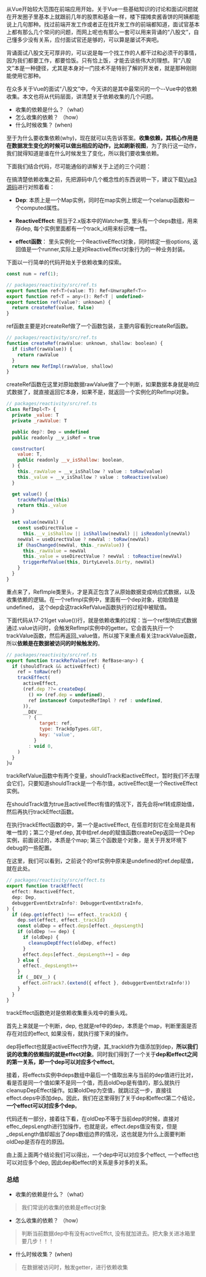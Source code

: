 从Vue开始较大范围在前端应用开始，关于Vue一些基础知识的讨论和面试问题就在开发圈子里基本上就跟前几年的股票和基金一样，楼下摆摊卖酱香饼的阿姨都能说上几句那种。找过前端开发工作或者正在找开发工作的前端都知道，面试官基本上都有那么几个常问的问题，而网上呢也有那么一套可以用来背诵的“八股文”，自己懂多少没有关系，应付面试官还是够的，可以算是屡试不爽吧。

背诵面试八股文无可厚非的，可以说是每一个找工作的人都干过和必须干的事情，因为我们都要工作，都要恰饭。只有恰上饭，才能去谈些伟大的理想。背“八股文”本是一种捷径，尤其是本身对一门技术不是特别了解的开发者，就是那种刚刚能使用它那种。

在众多关于Vue的面试“八股文”中，今天讲的是其中最常问的一个--Vue中的依赖收集。本文也将从代码层面，讲清楚关于依赖收集的几个问题。
-  收集的依赖是什么？（what）
-  怎么收集的依赖？  （how）
-  什么时候收集？     (when)

至于为什么要收集依赖(why)，现在就可以先告诉答案。**收集依赖，其核心作用是在数据发生变化的时候可以做出相应的动作，比如刷新视图**，为了执行这一动作，我们就得知道是谁在什么时候发生了变化，所以我们要收集依赖。


下面我们结合代码，尽可能通俗的讲解关于上述的三个问题：



在搞清楚依赖收集之前，先把源码中几个概念性的东西说明一下，建议下载[Vue3源码](https://github.com/vuejs/core)进行对照着看：
-  **Dep**: 本质上是一个Map实例，同时在map实例上绑定一个celanup函数和一个computed属性。
- **ReactiveEffect**: 相当于2.x版本中的Watcher类, 里头有一个deps数组，用来存dep, 每个实例里面都有一个track_id用来标识唯一性。

- **effect函数**： 里头实例化一个ReactiveEffect对象，同时绑定一些options, 返回值是一个runner,实际上是对ReactiveEffect对象行为的一种业务封装。

下面以一行简单的代码开始关于依赖收集的探索。
```Javascript
const num = ref(1);
```
```Javascript
// packages/reactivity/src/ref.ts
export function ref<T>(value: T): Ref<UnwrapRef<T>>
export function ref<T = any>(): Ref<T | undefined>
export function ref(value?: unknown) {
  return createRef(value, false)
}
```
ref函数主要是对createRef做了一个函数包装，主要内容看到createRef函数。

```Javascript
// packages/reactivity/src/ref.ts
function createRef(rawValue: unknown, shallow: boolean) {
  if (isRef(rawValue)) {
    return rawValue
  }
  return new RefImpl(rawValue, shallow)
}
```
createRef函数在这里对原始数据rawValue做了一个判断，如果数据本身就是响应式数据了，就直接返回它本身，如果不是，就返回一个实例化的RefImpl对象。


```Javascript
// packages/reactivity/src/ref.ts
class RefImpl<T> {
  private _value: T
  private _rawValue: T

  public dep?: Dep = undefined
  public readonly __v_isRef = true

  constructor(
    value: T,
    public readonly __v_isShallow: boolean,
  ) {
    this._rawValue = __v_isShallow ? value : toRaw(value)
    this._value = __v_isShallow ? value : toReactive(value)
  }

  get value() {
    trackRefValue(this)
    return this._value
  }

  set value(newVal) {
    const useDirectValue =
      this.__v_isShallow || isShallow(newVal) || isReadonly(newVal)
    newVal = useDirectValue ? newVal : toRaw(newVal)
    if (hasChanged(newVal, this._rawValue)) {
      this._rawValue = newVal
      this._value = useDirectValue ? newVal : toReactive(newVal)
      triggerRefValue(this, DirtyLevels.Dirty, newVal)
    }
  }
}
```
重点来了，RefImple类里头，才是真正包含了从原始数据变成响应式数据，以及收集依赖的逻辑。在一个refImpl实例中，里面有一个dep对象，初始值是undefined， 这个dep会这trackRefValue函数执行的过程中被赋值。

下面代码从17-21(get value())行，就是依赖收集的过程：当一个ref型响应式数据通过.value访问时，会触发RefImpl实例中的getter。它会首先执行一个trackValue函数，然后再返回_value值，所以接下来重点看关注trackValue函数，所以**依赖是在数据被访问的时候触发的**。

```Javascript
// packages/reactivity/src/ref.ts
export function trackRefValue(ref: RefBase<any>) {
  if (shouldTrack && activeEffect) {
    ref = toRaw(ref)
    trackEffect(
      activeEffect,
      (ref.dep ??= createDep(
        () => (ref.dep = undefined),
        ref instanceof ComputedRefImpl ? ref : undefined,
      )),
      __DEV__
        ? {
            target: ref,
            type: TrackOpTypes.GET,
            key: 'value',
          }
        : void 0,
    )
  }
}u
```

trackRefValue函数中有两个变量，shouldTrack和activeEffect，暂时我们不去理会它们，只要知道shouldTrack是一个布尔值，activeEffect是一个RectiveEffect实例。

在shouldTrack值为true且activeEffect有值的情况下，首先会将ref转成原始值，然后再执行trackEffect函数。

在执行trackEffect函数的中，第一个是activeEffect, 在任意时刻它在全局是具有唯一性的；第二个是ref.dep, 其中给ref.dep的赋值函数createDep返回一个Dep实例，前面说过的，本质是个map; 第三个函数是个对象，是关于开发环境下debug的一些配置。

在这里，我们可以看到，之前说个的ref实例中原来是undefined的ref.dep赋值，就在此处。

```Javascript
// packages/reactivity/src/effect.ts
export function trackEffect(
  effect: ReactiveEffect,
  dep: Dep,
  debuggerEventExtraInfo?: DebuggerEventExtraInfo,
) {
  if (dep.get(effect) !== effect._trackId) {
    dep.set(effect, effect._trackId)
    const oldDep = effect.deps[effect._depsLength]
    if (oldDep !== dep) {
      if (oldDep) {
        cleanupDepEffect(oldDep, effect)
      }
      effect.deps[effect._depsLength++] = dep
    } else {
      effect._depsLength++
    }
    if (__DEV__) {
      effect.onTrack?.(extend({ effect }, debuggerEventExtraInfo!))
    }
  }
}
```
trackEffect函数绝对是依赖收集重头戏中的重头戏。

首先上来就是一个判断，dep, 也就是ref中的dep，本质是个map，判断里面是否存在对应的effect, 如果没有，就执行接下来的操作。

dep将effect也就是activeEffect作为键，其_trackId作为值添加到dep，**所以我们说的收集的依赖指的就是effect对象**。同时我们得到了一个关于**dep和effect之间的第一关系，即一个dep可以对应多个effect**。

接着，将effects实例中deps数组中最后一个值取出来与当前的dep值进行比对，看是否是同一个值如果不是同一个值，而且oldDep是有值的，那么就执行cleanupDepEffect操作。如果oldDep为空值，就跳过这一步，直接往effect.deps中添加dep。因此，我们在这里得到了关于dep和effect第二个结论，**一个effect可以对应多个dep**。

代码还有一部分，接着往下看，在oldDep不等于当前dep的时候，直接对effec_depsLength进行加操作，也就是说，effect.deps值没有变，但是_depsLength值却超出了deps数组边界的情况，这也就是为什么上面要判断oldDep是否存在的原因。


由上面上面两个结论我们可以得出，一个dep中可以对应多个effect, 一个effect也可以对应多个dep, 因此dep和effect的关系是多对多的关系。

### 总结

-  收集的依赖是什么？（what）
  > 我们常说的收集的依赖是effect对象

-  怎么收集的依赖？  （how）
 > 判断当前数据dep中有没有activeEffct, 没有就加进去。把大象关进冰箱里要几步！！！
-  什么时候收集？     (when)
> 在数据被访问时，触发getter，进行依赖收集
